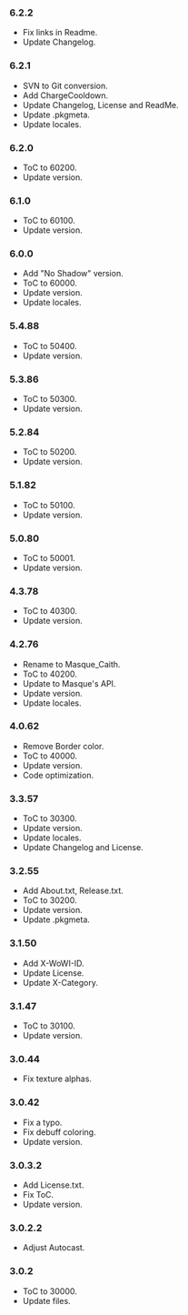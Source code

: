 ### 6.2.2 ###

- Fix links in Readme.
- Update Changelog.

### 6.2.1 ###

- SVN to Git conversion.
- Add ChargeCooldown.
- Update Changelog, License and ReadMe.
- Update .pkgmeta.
- Update locales.

### 6.2.0 ###

- ToC to 60200.
- Update version.

### 6.1.0 ###

- ToC to 60100.
- Update version.

### 6.0.0 ###

- Add "No Shadow" version.
- ToC to 60000.
- Update version.
- Update locales.

### 5.4.88 ###

- ToC to 50400.
- Update version.

### 5.3.86 ###

- ToC to 50300.
- Update version.

### 5.2.84 ###

- ToC to 50200.
- Update version.

### 5.1.82 ###

- ToC to 50100.
- Update version.

### 5.0.80 ###

- ToC to 50001.
- Update version.

### 4.3.78 ###

- ToC to 40300.
- Update version.

### 4.2.76 ###

- Rename to Masque_Caith.
- ToC to 40200.
- Update to Masque's API.
- Update version.
- Update locales.

### 4.0.62 ###

- Remove Border color.
- ToC to 40000.
- Update version.
- Code optimization.

### 3.3.57 ###

- ToC to 30300.
- Update version.
- Update locales.
- Update Changelog and License.

### 3.2.55 ###

- Add About.txt, Release.txt.
- ToC to 30200.
- Update version.
- Update .pkgmeta.

### 3.1.50 ###

- Add X-WoWI-ID.
- Update License.
- Update X-Category.

### 3.1.47 ###

- ToC to 30100.
- Update version.

### 3.0.44 ###

- Fix texture alphas.

### 3.0.42 ###

- Fix a typo.
- Fix debuff coloring.
- Update version.

### 3.0.3.2 ###

- Add License.txt.
- Fix ToC.
- Update version.

### 3.0.2.2 ###

- Adjust Autocast.

### 3.0.2 ###

- ToC to 30000.
- Update files.
